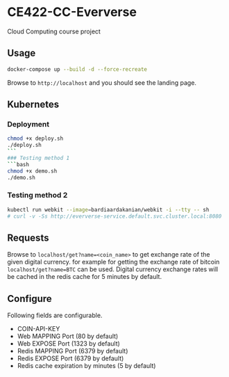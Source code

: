 # CE422-CC-Eververse
Cloud Computing course project

## Usage
```bash
docker-compose up --build -d --force-recreate
```
Browse to `http://localhost` and you should see the landing page.

## Kubernetes
### Deployment
```bash
chmod +x deploy.sh
./deploy.sh
‍‍‍```
### Testing method 1
```bash
chmod +x demo.sh
./demo.sh
```
### Testing method 2
```bash
kubectl run webkit --image=bardiaardakanian/webkit -i --tty -- sh
# curl -v -Ss http://eververse-service.default.svc.cluster.local:8080
```

## Requests

Browse to `localhost/get?name=<coin_name>` to get exchange rate of the given digital currency. for example for getting the exchange rate of bitcoin `localhost/get?name=BTC` can be used.
Digital currency exchange rates will be cached in the redis cache for 5 minutes by default.

## Configure

Following fields are configurable.
- COIN-API-KEY
- Web MAPPING Port (80 by default)
- Web EXPOSE Port (1323 by default)
- Redis MAPPING Port (6379 by default)
- Redis EXPOSE Port (6379 by default)
- Redis cache expiration by minutes (5 by default)
